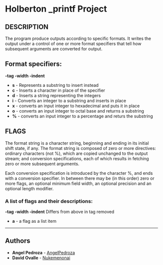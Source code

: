 # Holberton _printf Project
## DESCRIPTION
The program produce outputs according to specific formats. It writes the output under a control of one or more format specifiers that tell how subsequent arguments are converted for output.

## Format specifiers:
**-tag -width -indent** 
- **s** -  Represents a substring to insert instead
- **c** - Inserts a character in place of the specifier
- **d** - Inserts a string representing the integers
- **i** - Converts an integer to a substring and inserts in place
- **x** - converts an input integer to hexadecimal and puts it in place
- **o** - converts an input integer to octal base and returns a substring
 - **%** - converts an input integer to a percentage and returs the substring

## FLAGS
The format string is a character string, beginning and ending in its initial shift state, if any.  The format string is composed of zero or more directives: ordinary  characters (not  %),  which  are copied unchanged to the output stream; and conversion specifications, each of which results in fetching zero or more subsequent arguments.

Each conversion specification is introduced by the character %, and ends with a conversion specifier.  In between there may be (in this order) zero or more  flags,  an  optional  minimum  field
width, an optional precision and an optional length modifier.

### A list of flags and their descriptions:
**-tag -width -indent**   Differs from above in tag removed
- **a** - a flag as a list item
---
## Authors
* **Angel Pedroza** - [AngelPedroza](https://github.com/AngelPedroza)
* **David Ovalle** - [Nukemenonai](https://github.com/Nukemenonai)
